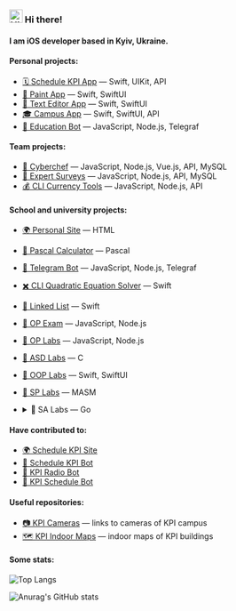 ### <img src="https://user-images.githubusercontent.com/1303154/88677602-1635ba80-d120-11ea-84d8-d263ba5fc3c0.gif" width=24 alt="Hi there!"> Hi there!

#### I am iOS developer based in Kyiv, Ukraine.

#### Personal projects:

- [🗓 Schedule KPI App](https://github.com/MrPaschenko/Schedule-KPI) — Swift, UIKit, API
- [🎨 Paint App](https://github.com/MrPaschenko/Paint/tree/main) — Swift, SwiftUI
- [📓 Text Editor App](https://github.com/MrPaschenko/Text-Editor) — Swift, SwiftUI
- [🎓 Campus App](https://github.com/MrPaschenko/Campus) — Swift, SwiftUI, API
- [🤖 Education Bot](https://github.com/MrPaschenko/mrpaschenko-bot) — JavaScript, Node.js, Telegraf

#### Team projects:

- [🔪 Cyberchef](https://github.com/readme-experts/cyberchef) — JavaScript, Node.js, Vue.js, API, MySQL
- [🧾 Expert Surveys](https://github.com/MrPaschenko/expert-surveys) — JavaScript, Node.js, API, MySQL
- [💰 CLI Currency Tools](https://github.com/readme-experts/op-coursework) — JavaScript, Node.js, API

#### School and university projects:

- [🌍 Personal Site](https://github.com/MrPaschenko/site) — HTML
- [🧮 Pascal Calculator](https://github.com/MrPaschenko/lazarus-calculator) — Pascal
- [🤖 Telegram Bot](https://github.com/MrPaschenko/lesia-ukraiinka-bot) — JavaScript, Node.js, Telegraf
- [✖️ CLI Quadratic Equation Solver](https://github.com/MrPaschenko/quadratic-equation-solver) — Swift
- [🔗 Linked List](https://github.com/MrPaschenko/linked-list) — Swift
- [🏫 OP Exam](https://github.com/MrPaschenko/op-exams) — JavaScript, Node.js
- [🧪 OP Labs](https://github.com/MrPaschenko/op-labs) — JavaScript, Node.js
- [🧪 ASD Labs](https://github.com/MrPaschenko/asd-labs) — C
- [🧪 OOP Labs](https://github.com/MrPaschenko/oop-labs) — Swift, SwiftUI
- [🧪 SP Labs](https://github.com/MrPaschenko/sp-labs) — MASM
- <details>
  <summary>🧪 SA Labs — Go</summary>
  
  1. [Git, http server](https://github.com/MrPaschenko/git-http-server)
  2. [CI, tests](https://github.com/MrPaschenko/ci-tests)
  3. [Event loop](https://github.com/MrPaschenko/event-loop)
</details>

#### Have contributed to:

- [🌍 Schedule KPI Site](https://github.com/kpi-ua/schedule.kpi.ua)
- [🤖 Schedule KPI Bot](https://github.com/kreslavskiy/Schedule-bot)
- [🤖 KPI Radio Bot](https://github.com/SvineruS/kpi_radio_bot)
- [🤖 KPI Schedule Bot](https://github.com/itkpi/kpi-schedule-bot)

#### Useful repositories:

- [📷 KPI Cameras](https://github.com/MrPaschenko/kpi-cameras) — links to cameras of KPI campus
- [🗺 KPI Indoor Maps](https://github.com/MrPaschenko/kpi-plans) — indoor maps of KPI buildings

#### Some stats:

![Top Langs](https://github-readme-stats.vercel.app/api/top-langs/?username=MrPaschenko&theme=chartreuse-dark&layout=compact)

![Anurag's GitHub stats](https://github-readme-stats.vercel.app/api?username=MrPaschenko&theme=chartreuse-dark)
